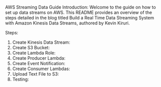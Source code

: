AWS Streaming Data Guide
Introduction: Welcome to the guide on how to set up data streams on AWS. This README provides an overview of the steps detailed in the blog titled Build a Real Time Data Streaming System with Amazon Kinesis Data Streams, authored by Kevin Kiruri.

Steps:

1. Create Kinesis Data Stream:
2. Create S3 Bucket:
3. Create Lambda Role:
4. Create Producer Lambda:
5. Create Event Notification:
6. Create Consumer Lambdas:
7. Upload Text File to S3:
8. Testing:
